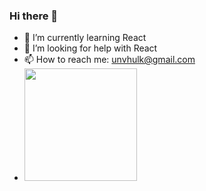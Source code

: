 ### Hi there 👋

- 🌱 I’m currently learning React
- 🤔 I’m looking for help with React
- 📫 How to reach me: unvhulk@gmail.com
- <img height="180em" src="https://github-readme-stats.vercel.app/api?username=unvhulk&show_icons=true&hide_border=true&&count_private=true&include_all_commits=true" />
